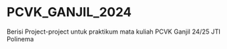 # PCVK_GANJIL_2024

Berisi Project-project untuk praktikum mata kuliah PCVK Ganjil 24/25 JTI Polinema
